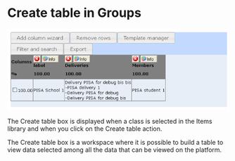 <!--
parent:
    title: Manage_Groups
author:
    - 'Jérôme Bogaerts'
created_at: '2012-04-12 18:30:34'
updated_at: '2013-03-13 14:00:57'
tags:
    - 'Manage Groups'
-->

Create table in Groups
======================

![](../resources/groups-createtable.png)

The Create table box is displayed when a class is selected in the Items library and when you click on the Create table action.

The Create table box is a workspace where it is possible to build a table to view data selected among all the data that can be viewed on the platform.

